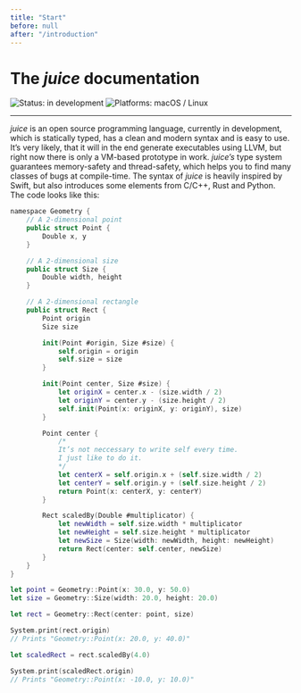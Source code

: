 ```yaml
---
title: "Start"
before: null
after: "/introduction"
---
```


# The *juice* documentation

![Status: in development](https://img.shields.io/badge/status-in%20development-blue.svg?style=flat) ![Platforms: macOS / Linux](https://img.shields.io/badge/platforms-macOS%20%7C%20Linux-F28D00.svg?style=flat)

---

*juice* is an open source programming language, currently in development, which is statically typed, has a clean and modern syntax and is easy to use. It’s very likely, that it will in the end generate executables using LLVM, but right now there is only a VM-based prototype in work. *juice’s* type system guarantees memory-safety and thread-safety, which helps you to find many classes of bugs at compile-time. The syntax of *juice* is heavily inspired by Swift, but also introduces some elements from C/C++, Rust and Python. The code looks like this:

```swift
namespace Geometry {
    // A 2-dimensional point
    public struct Point {
        Double x, y
    }

    // A 2-dimensional size
    public struct Size {
        Double width, height
    }

    // A 2-dimensional rectangle
    public struct Rect {
        Point origin
        Size size

        init(Point #origin, Size #size) {
            self.origin = origin
            self.size = size
        }

        init(Point center, Size #size) {
            let originX = center.x - (size.width / 2)
            let originY = center.y - (size.height / 2)
            self.init(Point(x: originX, y: originY), size)
        }

        Point center {
            /*
            It’s not neccessary to write self every time.
            I just like to do it.
            */
            let centerX = self.origin.x + (self.size.width / 2)
            let centerY = self.origin.y + (self.size.height / 2)
            return Point(x: centerX, y: centerY)
        }

        Rect scaledBy(Double #multiplicator) {
            let newWidth = self.size.width * multiplicator
            let newHeight = self.size.height * multiplicator
            let newSize = Size(width: newWidth, height: newHeight)
            return Rect(center: self.center, newSize)
        }
    }
}

let point = Geometry::Point(x: 30.0, y: 50.0)
let size = Geometry::Size(width: 20.0, height: 20.0)

let rect = Geometry::Rect(center: point, size)

System.print(rect.origin)
// Prints "Geometry::Point(x: 20.0, y: 40.0)"

let scaledRect = rect.scaledBy(4.0)

System.print(scaledRect.origin)
// Prints "Geometry::Point(x: -10.0, y: 10.0)"
```
